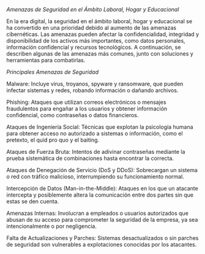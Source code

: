 *Amenazas de Seguridad en el Ámbito Laboral, Hogar y Educacional*


En la era digital, la seguridad en el ámbito laboral, hogar y educacional se ha convertido en una prioridad debido al aumento de las amenazas cibernéticas. Las amenazas pueden afectar la confidencialidad, integridad y disponibilidad de los activos más importantes, como datos personales, información confidencial y recursos tecnológicos. A continuación, se describen algunas de las amenazas más comunes, junto con soluciones y herramientas para combatirlas.

*Principales Amenazas de Seguridad*

Malware: Incluye virus, troyanos, spyware y ransomware, que pueden infectar sistemas y redes, robando información o dañando archivos.

Phishing: Ataques que utilizan correos electrónicos o mensajes fraudulentos para engañar a los usuarios y obtener información confidencial, como contraseñas o datos financieros.

Ataques de Ingeniería Social: Técnicas que explotan la psicología humana para obtener acceso no autorizado a sistemas o información, como el pretexto, el quid pro quo y el baiting.

Ataques de Fuerza Bruta: Intentos de adivinar contraseñas mediante la prueba sistemática de combinaciones hasta encontrar la correcta.

Ataques de Denegación de Servicio (DoS y DDoS): Sobrecargan un sistema o red con tráfico malicioso, interrumpiendo su funcionamiento normal.

Intercepción de Datos (Man-in-the-Middle): Ataques en los que un atacante intercepta y posiblemente altera la comunicación entre dos partes sin que estas se den cuenta.

Amenazas Internas: Involucran a empleados o usuarios autorizados que abusan de su acceso para comprometer la seguridad de la empresa, ya sea intencionalmente o por negligencia.

Falta de Actualizaciones y Parches: Sistemas desactualizados o sin parches de seguridad son vulnerables a explotaciones conocidas por los atacantes.